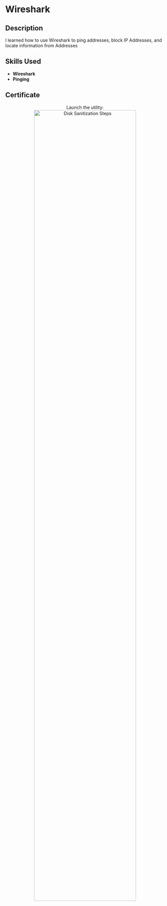 <h1>Wireshark</h1>

<h2>Description</h2>
I learned how to use Wireshark to ping addresses, block IP Addresses, and locate information from Addresses
<br />


<h2>Skills Used</h2>

- <b>Wireshark</b> 
- <b>Pinging</b>


<h2>Certificate</h2>

<p align="center">
Launch the utility: <br/>
<img src="https://i.imgur.com/xkJ296D.png" height="80%" width="80%" alt="Disk Sanitization Steps"/>
<br />
<br />

<!--
 ```diff
- text in red
+ text in green
! text in orange
# text in gray
@@ text in purple (and bold)@@
```
--!>
